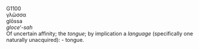 <body>
  <p>G1100<br>  γλῶσσα  <br> glōssa  <br><i>gloce‘-sah </i><br>Of uncertain affinity; the <i>tongue</i>; by implication a <i>language</i> (specifically one naturally unacquired): - tongue.<br></p>
 </body>